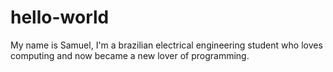 # hello-world
My name is Samuel, I'm a brazilian electrical engineering student who loves computing and now became a new lover of programming.
